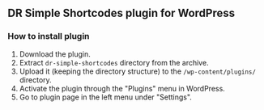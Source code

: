 ## DR Simple Shortcodes plugin for WordPress

### How to install plugin

1. Download the plugin.
2. Extract `dr-simple-shortcodes` directory from the archive.
3. Upload it (keeping the directory structure) to the `/wp-content/plugins/` directory.
4. Activate the plugin through the "Plugins" menu in WordPress.
5. Go to plugin page in the left menu under "Settings".
